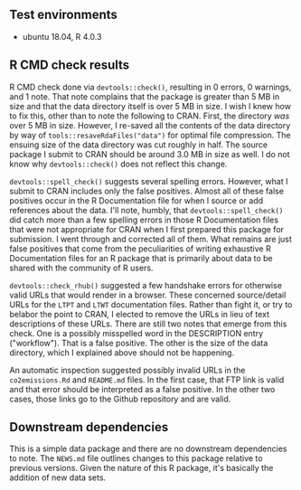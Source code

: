 ## Test environments

* ubuntu 18.04, R 4.0.3

## R CMD check results

R CMD check done via `devtools::check()`, resulting in 0 errors, 0 warnings, and 1 note. That note complains that the package is greater than 5 MB in size and that the data directory itself is over 5 MB in size. I wish I knew how to fix this, other than to note the following to CRAN. First, the directory *was* over 5 MB in size. However, I re-saved all the contents of the data directory by way of `tools::resaveRdaFiles("data")` for optimal file compression. The ensuing size of the data directory was cut roughly in half. The source package I submit to CRAN should be around 3.0 MB in size as well. I do not know why `devtools::check()` does not reflect this change.

`devtools::spell_check()` suggests several spelling errors. However, what I submit to CRAN includes only the false positives. Almost all of these false positives occur in the R Documentation file for when I source or add references about the data. I'll note, humbly, that `devtools::spell_check()` did catch more than a few spelling errors in those R Documentation files that were not appropriate for CRAN when I first prepared this package for submission. I went through and corrected all of them. What remains are just false positives that come from the peculiarities of writing exhaustive R Documentation files for an R package that is primarily about data to be shared with the community of R users.

`devtools::check_rhub()` suggested a few handshake errors for otherwise valid URLs that would render in a browser. These concerned source/detail URLs for the `LTPT` and `LTWT` documentation files. Rather than fight it, or try to belabor the point to CRAN, I elected to remove the URLs in lieu of text descriptions of these URLs. There are still two notes that emerge from this check. One is a possibly misspelled word in the DESCRIPTION entry ("workflow"). That is a false positive. The other is the size of the data directory, which I explained above should not be happening.

An automatic inspection suggested possibly invalid URLs in the `co2emissions.Rd` and `README.md` files. In the first case, that FTP link is valid and that error should be interpreted as a false positive. In the other two cases, those links go to the Github repository and are valid.

## Downstream dependencies

This is a simple data package and there are no downstream dependencies to note. The `NEWS.md` file outlines changes to this package relative to previous versions. Given the nature of this R package, it's basically the addition of new data sets.
